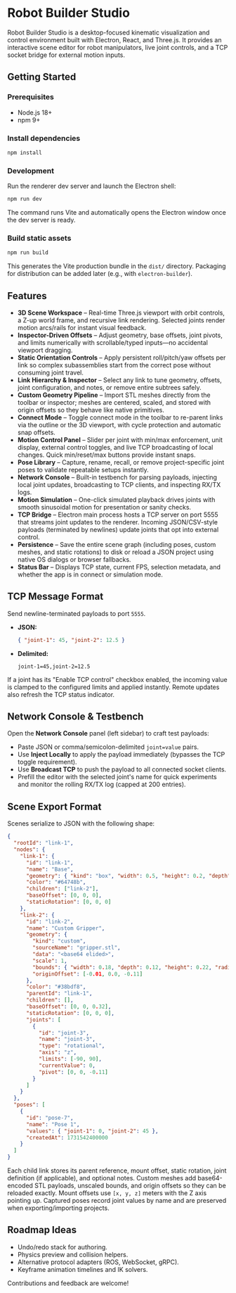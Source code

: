 # Robot Builder Studio

Robot Builder Studio is a desktop-focused kinematic visualization and control environment built with Electron, React, and Three.js. It provides an interactive scene editor for robot manipulators, live joint controls, and a TCP socket bridge for external motion inputs.

## Getting Started

### Prerequisites

- Node.js 18+
- npm 9+

### Install dependencies

```bash
npm install
```

### Development

Run the renderer dev server and launch the Electron shell:

```bash
npm run dev
```

The command runs Vite and automatically opens the Electron window once the dev server is ready.

### Build static assets

```bash
npm run build
```

This generates the Vite production bundle in the `dist/` directory. Packaging for distribution can be added later (e.g., with `electron-builder`).

## Features

- **3D Scene Workspace** – Real-time Three.js viewport with orbit controls, a Z-up world frame, and recursive link rendering. Selected joints render motion arcs/rails for instant visual feedback.
- **Inspector-Driven Offsets** – Adjust geometry, base offsets, joint pivots, and limits numerically with scrollable/typed inputs—no accidental viewport dragging.
- **Static Orientation Controls** – Apply persistent roll/pitch/yaw offsets per link so complex subassemblies start from the correct pose without consuming joint travel.
- **Link Hierarchy & Inspector** – Select any link to tune geometry, offsets, joint configuration, and notes, or remove entire subtrees safely.
- **Custom Geometry Pipeline** – Import STL meshes directly from the toolbar or inspector; meshes are centered, scaled, and stored with origin offsets so they behave like native primitives.
- **Connect Mode** – Toggle connect mode in the toolbar to re-parent links via the outline or the 3D viewport, with cycle protection and automatic snap offsets.
- **Motion Control Panel** – Slider per joint with min/max enforcement, unit display, external control toggles, and live TCP broadcasting of local changes. Quick min/reset/max buttons provide instant snaps.
- **Pose Library** – Capture, rename, recall, or remove project-specific joint poses to validate repeatable setups instantly.
- **Network Console** – Built-in testbench for parsing payloads, injecting local joint updates, broadcasting to TCP clients, and inspecting RX/TX logs.
- **Motion Simulation** – One-click simulated playback drives joints with smooth sinusoidal motion for presentation or sanity checks.
- **TCP Bridge** – Electron main process hosts a TCP server on port 5555 that streams joint updates to the renderer. Incoming JSON/CSV-style payloads (terminated by newlines) update joints that opt into external control.
- **Persistence** – Save the entire scene graph (including poses, custom meshes, and static rotations) to disk or reload a JSON project using native OS dialogs or browser fallbacks.
- **Status Bar** – Displays TCP state, current FPS, selection metadata, and whether the app is in connect or simulation mode.

## TCP Message Format

Send newline-terminated payloads to port `5555`.

- **JSON:**
  ```json
  { "joint-1": 45, "joint-2": 12.5 }
  ```
- **Delimited:**
  ```text
  joint-1=45,joint-2=12.5
  ```

If a joint has its "Enable TCP control" checkbox enabled, the incoming value is clamped to the configured limits and applied instantly. Remote updates also refresh the TCP status indicator.

## Network Console & Testbench

Open the **Network Console** panel (left sidebar) to craft test payloads:

- Paste JSON or comma/semicolon-delimited `joint=value` pairs.
- Use **Inject Locally** to apply the payload immediately (bypasses the TCP toggle requirement).
- Use **Broadcast TCP** to push the payload to all connected socket clients.
- Prefill the editor with the selected joint's name for quick experiments and monitor the rolling RX/TX log (capped at 200 entries).

## Scene Export Format

Scenes serialize to JSON with the following shape:

```json
{
  "rootId": "link-1",
  "nodes": {
    "link-1": {
      "id": "link-1",
      "name": "Base",
      "geometry": { "kind": "box", "width": 0.5, "height": 0.2, "depth": 0.5 },
      "color": "#64748b",
      "children": ["link-2"],
      "baseOffset": [0, 0, 0],
      "staticRotation": [0, 0, 0]
    },
    "link-2": {
      "id": "link-2",
      "name": "Custom Gripper",
      "geometry": {
        "kind": "custom",
        "sourceName": "gripper.stl",
        "data": "<base64 elided>",
        "scale": 1,
        "bounds": { "width": 0.18, "depth": 0.12, "height": 0.22, "radial": 0.09 },
        "originOffset": [-0.01, 0.0, -0.11]
      },
      "color": "#38bdf8",
      "parentId": "link-1",
      "children": [],
      "baseOffset": [0, 0, 0.32],
      "staticRotation": [0, 0, 0],
      "joints": [
        {
          "id": "joint-3",
          "name": "joint-3",
          "type": "rotational",
          "axis": "z",
          "limits": [-90, 90],
          "currentValue": 0,
          "pivot": [0, 0, -0.11]
        }
      ]
    }
  },
  "poses": [
    {
      "id": "pose-7",
      "name": "Pose 1",
      "values": { "joint-1": 0, "joint-2": 45 },
      "createdAt": 1731542400000
    }
  ]
}
```

Each child link stores its parent reference, mount offset, static rotation, joint definition (if applicable), and optional notes. Custom meshes add base64-encoded STL payloads, unscaled bounds, and origin offsets so they can be reloaded exactly. Mount offsets use `[x, y, z]` meters with the Z axis pointing up. Captured poses record joint values by name and are preserved when exporting/importing projects.

## Roadmap Ideas

- Undo/redo stack for authoring.
- Physics preview and collision helpers.
- Alternative protocol adapters (ROS, WebSocket, gRPC).
- Keyframe animation timelines and IK solvers.

Contributions and feedback are welcome!
